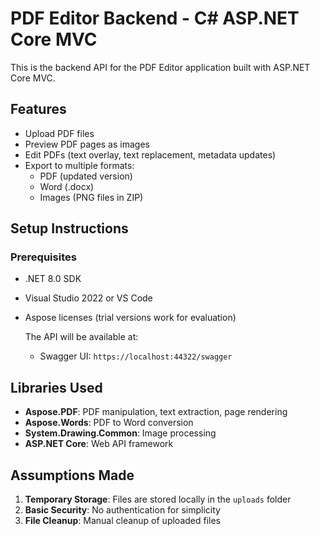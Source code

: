 # PDF Editor Backend - C# ASP.NET Core MVC

This is the backend API for the PDF Editor application built with ASP.NET Core MVC.

## Features

- Upload PDF files
- Preview PDF pages as images
- Edit PDFs (text overlay, text replacement, metadata updates)
- Export to multiple formats:
  - PDF (updated version)
  - Word (.docx)
  - Images (PNG files in ZIP)

## Setup Instructions

### Prerequisites

- .NET 8.0 SDK
- Visual Studio 2022 or VS Code
- Aspose licenses (trial versions work for evaluation)

   The API will be available at:
   - Swagger UI: `https://localhost:44322/swagger`

## Libraries Used

- **Aspose.PDF**: PDF manipulation, text extraction, page rendering
- **Aspose.Words**: PDF to Word conversion
- **System.Drawing.Common**: Image processing
- **ASP.NET Core**: Web API framework

## Assumptions Made

1. **Temporary Storage**: Files are stored locally in the `uploads` folder
4. **Basic Security**: No authentication for simplicity
5. **File Cleanup**: Manual cleanup of uploaded files
